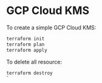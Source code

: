 # GCP Cloud KMS

To create a simple GCP Cloud KMS:

```bash
terraform init
terraform plan
terraform apply
```

To delete all resource:

```bash
terraform destroy
`
